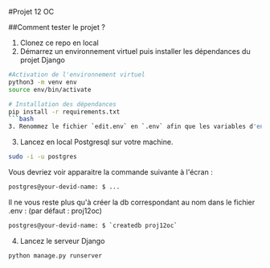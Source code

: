 #Projet 12 OC

##Comment tester le projet ?
1. Clonez ce repo en local
2. Démarrez un environnement virtuel puis installer les dépendances du projet Django
```bash
#Activation de l'environnement virtuel
python3 -m venv env
source env/bin/activate

# Installation des dépendances
pip install -r requirements.txt
```bash
3. Renommez le fichier `edit.env` en `.env` afin que les variables d'environnement soient chargées sur votre machine grâce au module Python Dotenv. Vous pouvez en profiter pour personnaliser le nom de la db, de l'username ou du password postgreSQL à utiliser.
```

3. Lancez en local Postgresql sur votre machine.
```bash
sudo -i -u postgres
```
Vous devriez voir apparaitre la commande suivante à l'écran : 
```bash
postgres@your-devid-name: $ ...
```
Il ne vous reste plus qu'à créer la db correspondant au nom dans le fichier .env : (par défaut : proj12oc)
```bash
postgres@your-devid-name: $ `createdb proj12oc`
```

4. Lancez le serveur Django
```bash
python manage.py runserver
```

